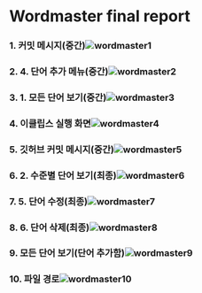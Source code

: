 # Wordmaster final report
### 1. 커밋 메시지(중간)![wordmaster1](https://user-images.githubusercontent.com/64780243/190625759-04840698-4aa4-4b29-857f-4fd99d4dfba0.png)
### 2. 4. 단어 추가 메뉴(중간)![wordmaster2](https://user-images.githubusercontent.com/64780243/190625856-dcaab8c8-9fee-423a-bfb4-41b2268d0d2f.png)
### 3. 1. 모든 단어 보기(중간)![wordmaster3](https://user-images.githubusercontent.com/64780243/190625983-7e0217fc-41b1-442a-bd13-e4dc5090513a.png)
### 4. 이클립스 실행 화면![wordmaster4](https://user-images.githubusercontent.com/64780243/190626035-fb936bcf-de8a-433c-b5ba-0aa449d310a3.png)
### 5. 깃허브 커밋 메시지(중간)![wordmaster5](https://user-images.githubusercontent.com/64780243/190626105-31f47c49-fb4e-4816-b986-fc727bbd3102.png)
### 6. 2. 수준별 단어 보기(최종)![wordmaster6](https://user-images.githubusercontent.com/64780243/190626213-6e4df9d1-c78f-45c5-be26-603683be9f89.png)
### 7. 5. 단어 수정(최종)![wordmaster7](https://user-images.githubusercontent.com/64780243/190626309-98fe24b5-54a6-4176-ad94-da662d7970e3.png)
### 8. 6. 단어 삭제(최종)![wordmaster8](https://user-images.githubusercontent.com/64780243/190626352-028f0cb8-bc47-47a3-986b-4adfc8ee45e6.png)
### 9. 모든 단어 보기(단어 추가함)![wordmaster9](https://user-images.githubusercontent.com/64780243/190626390-16ffc9ae-21ba-4e87-8f70-a616a2044d3a.png)
### 10. 파일 경로![wordmaster10](https://user-images.githubusercontent.com/64780243/190626415-9a00d47e-4327-4c92-b063-d54e75c635bc.png)
